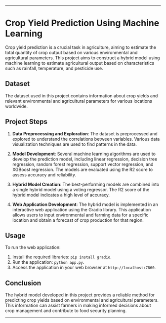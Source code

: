 
---

# Crop Yield Prediction Using Machine Learning

Crop yield prediction is a crucial task in agriculture, aiming to estimate the total quantity of crop output based on various environmental and agricultural parameters. This project aims to construct a hybrid model using machine learning to estimate agricultural output based on characteristics such as rainfall, temperature, and pesticide use.

## Dataset
The dataset used in this project contains information about crop yields and relevant environmental and agricultural parameters for various locations worldwide.

## Project Steps
1. **Data Preprocessing and Exploration**: The dataset is preprocessed and explored to understand the correlations between variables. Various data visualization techniques are used to find patterns in the data.

2. **Model Development**: Several machine learning algorithms are used to develop the prediction model, including linear regression, decision tree regression, random forest regression, support vector regression, and XGBoost regression. The models are evaluated using the R2 score to assess accuracy and reliability.

3. **Hybrid Model Creation**: The best-performing models are combined into a single hybrid model using a voting regressor. The R2 score of the hybrid model indicates a high level of accuracy.

4. **Web Application Development**: The hybrid model is implemented in an interactive web application using the Gradio library. This application allows users to input environmental and farming data for a specific location and obtain a forecast of crop production for that region.

## Usage
To run the web application:
1. Install the required libraries: `pip install gradio`.
2. Run the application: `python app.py`.
3. Access the application in your web browser at `http://localhost:7860`.

## Conclusion
The hybrid model developed in this project provides a reliable method for predicting crop yields based on environmental and agricultural parameters. This information can assist farmers in making informed decisions about crop management and contribute to food security planning.

---
